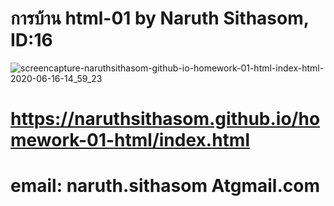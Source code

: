 # การบ้าน html-01 by Naruth Sithasom, ID:16
![screencapture-naruthsithasom-github-io-homework-01-html-index-html-2020-06-16-14_59_23](https://user-images.githubusercontent.com/25115342/84747891-164f8000-afe2-11ea-99fa-01e5bfe8a367.png)
# https://naruthsithasom.github.io/homework-01-html/index.html
# email: naruth.sithasom Atgmail.com
